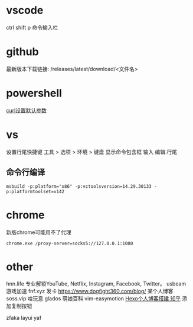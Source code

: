 # vscode
ctrl shift p 命令输入栏

# github
最新版本下载链接: /releases/latest/download/<文件名>

# powershell
[curl设置默认参数](https://blog.artiga.top/2021/pwsh-iwr-without-ie/)

# vs
设置行尾快捷键
工具 > 选项 > 环境 > 键盘 
显示命令包含框 输入 编辑.行尾

## 命令行编译
```
msbuild -p:platform="x86" -p:vctoolsversion=14.29.30133 -p:platformtoolset=v142
```

# chrome
新版chrome可能用不了代理
```
chrome.exe /proxy-server=socks5://127.0.0.1:1080
```

# other
hnn.life 专业解锁YouTube, Netflix, Instagram, Facebook, Twitter。
usbeam 游戏加速
fnf.xyz 发卡
https://www.dogfight360.com/blog/ 某个人博客
soss.vip 啥玩意
glados
萌娘百科
vim-easymotion
[Hexo个人博客搭建 知乎](https://zhuanlan.zhihu.com/p/251040011)
添加复制按钮

zfaka layui yaf